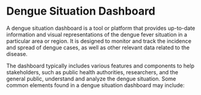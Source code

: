 # Dengue Situation Dashboard

A dengue situation dashboard is a tool or platform that provides up-to-date information and visual representations of the dengue fever situation in a particular area or region. It is designed to monitor and track the incidence and spread of dengue cases, as well as other relevant data related to the disease.

The dashboard typically includes various features and components to help stakeholders, such as public health authorities, researchers, and the general public, understand and analyze the dengue situation. Some common elements found in a dengue situation dashboard may include:

